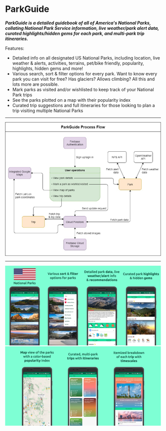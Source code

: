 # ParkGuide
**_ParkGuide is a detailed guidebook of all of America's National Parks, collating National Park Service information, live weather/park alert data, curated highlights/hidden gems for each park, and multi-park trip itineraries._**

Features:

* Detailed info on all designated US National Parks, including location, live weather & alerts, activities, terrains, pet/bike friendly, popularity, highlights, hidden gems and more!
* Various search, sort & filter options for every park. Want to know every park you can visit for free? Has glaciers? Allows climbing? All this and lots more are possible.
* Mark parks as visited and/or wishlisted to keep track of your National Park trips
* See the parks plotted on a map with their popularity index
* Curated trip suggestions and full itineraries for those looking to plan a trip visiting multiple National Parks 

---

![alt text](https://raw.githubusercontent.com/ow-ro/ParkGuide/master/parkguide_flow.jpg "App flow")

---

![alt text](https://raw.githubusercontent.com/ow-ro/ParkGuide/master/parkGuide_screens_git1.png "Screens 1")
![alt text](https://raw.githubusercontent.com/ow-ro/ParkGuide/master/parkGuide_screens_git2.png "Screens 2")
